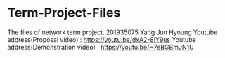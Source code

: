 # Term-Project-Files
The files of network term project.
201935075 Yang Jun Hyoung
Youtube address(Proposal video) : https://youtu.be/dxA2-8iY9us
Youtube address(Demonstration video) : https://youtu.be/H7eBGBmJN1U
